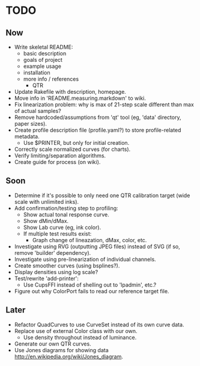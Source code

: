 # TODO


## Now

- Write skeletal README:
  - basic description
  - goals of project
  - example usage
  - installation
  - more info / references
    - QTR
- Update Rakefile with description, homepage.
- Move info in 'README.measuring.markdown' to wiki.
- Fix linearization problem: why is max of 21-step scale different than max of actual samples?
- Remove hardcoded/assumptions from 'qt' tool (eg, 'data' directory, paper sizes).
- Create profile description file (profile.yaml?) to store profile-related metadata.
  - Use $PRINTER, but only for initial creation.
- Correctly scale normalized curves (for charts).
- Verify limiting/separation algorithms.
- Create guide for process (on wiki).


## Soon

- Determine if it's possible to only need one QTR calibration target (wide scale with unlimited inks).
- Add confirmation/testing step to profiling:
  - Show actual tonal response curve.
  - Show dMin/dMax.
  - Show Lab curve (eg, ink color).
  - If multiple test results exist:
    - Graph change of lineazation, dMax, color, etc.
- Investigate using RVG (outputting JPEG files) instead of SVG (if so, remove 'builder' dependency).
- Investigate using pre-linearization of individual channels.
- Create smoother curves (using bsplines?).
- Display densities using log scale?
- Test/rewrite 'add-printer':
  - Use CupsFFI instead of shelling out to 'lpadmin', etc.?
- Figure out why ColorPort fails to read our reference target file.


## Later

- Refactor QuadCurves to use CurveSet instead of its own curve data.
- Replace use of external Color class with our own.
  - Use density throughout instead of luminance.
- Generate our own QTR curves.
- Use Jones diagrams for showing data <http://en.wikipedia.org/wiki/Jones_diagram>.